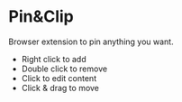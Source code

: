 # Pin&Clip

Browser extension to pin anything you want.

 * Right click to add
 * Double click to remove
 * Click to edit content
 * Click & drag to move
